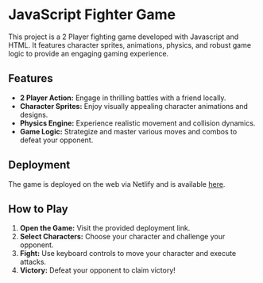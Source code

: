 # JavaScript Fighter Game

This project is a 2 Player fighting game developed with Javascript and HTML. It features character sprites, animations, physics, and robust game logic to provide an engaging gaming experience.

## Features

- **2 Player Action:** Engage in thrilling battles with a friend locally.
- **Character Sprites:** Enjoy visually appealing character animations and designs.
- **Physics Engine:** Experience realistic movement and collision dynamics.
- **Game Logic:** Strategize and master various moves and combos to defeat your opponent.

## Deployment

The game is deployed on the web via Netlify and is available [here](https://your-game-url.netlify.app).

## How to Play

1. **Open the Game:** Visit the provided deployment link.
2. **Select Characters:** Choose your character and challenge your opponent.
3. **Fight:** Use keyboard controls to move your character and execute attacks.
4. **Victory:** Defeat your opponent to claim victory!

